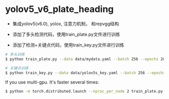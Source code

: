 # yolov5_v6_plate_heading

+ 集成yolov5(v6.0), yolox, 注意力机制， 和repvgg结构  
+ 添加了多头检测代码，使用train_plate.py文件进行训练

+ 添加了检测+关键点代码，使用train_key.py文件进行训练


```bash
# 多头训练
$ python train_plate.py --data data/mydata.yaml --batch 256 --epochs 200 --weights weights/yolov5s.pt   --imgsz 416  --device '0,1'  --cfg models/yolov5s_plate.yaml  --hyp data/hyps/palte_head.yaml 

# 关键点训练
$ python train_key.py --data data/yolov5s_key.yaml --batch 256 --epochs 200 --weights weights/yolov5s.pt   --imgsz 416  --device '0'  --cfg models/yolov5s_key.yaml  --hyp data/hyps/hyp.key.yaml 

```

 If you use multi-gpu. It's faster several times:
  
 ```bash
$ python -m torch.distributed.launch --nproc_per_node 2 train_plate.py --sync-bn
```